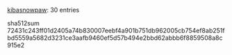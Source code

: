[kibasnowpaw](https://github.com/kibasnowpaw): 30 entries

sha512sum 72431c243ff01d2405a74b830007eebf4a901b751db962005cb754ef8ab251fbd5559a5682d3231ce3aafb9460ef5d57b494e2bbd62abbb6f8859508a8c915e2
